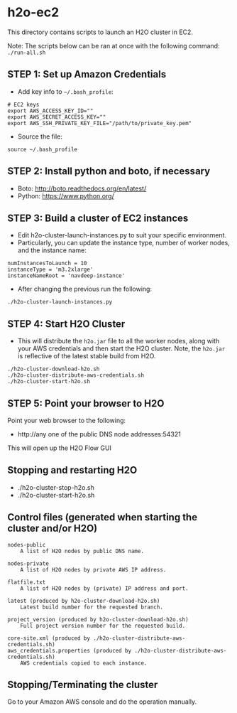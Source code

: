 # h2o-ec2

This directory contains scripts to launch an H2O cluster in EC2.

Note: The scripts below can be ran at once with the following command: `./run-all.sh`

STEP 1:  Set up Amazon Credentials
-----------------------------------------

- Add key info to `~/.bash_profile`:
```
# EC2 keys
export AWS_ACCESS_KEY_ID=""
export AWS_SECRET_ACCESS_KEY=""
export AWS_SSH_PRIVATE_KEY_FILE="/path/to/private_key.pem"
```
- Source the file:
```
source ~/.bash_profile
```

STEP 2:  Install python and boto, if necessary
-----------------------------------------

- Boto: http://boto.readthedocs.org/en/latest/
- Python: https://www.python.org/

STEP 3:  Build a cluster of EC2 instances
-----------------------------------------

- Edit h2o-cluster-launch-instances.py to suit your specific environment.
- Particularly, you can update the instance type, number of worker nodes, and the instance name:
```
numInstancesToLaunch = 10
instanceType = 'm3.2xlarge'
instanceNameRoot = 'navdeep-instance'
```
- After changing the previous run the following:
```
./h2o-cluster-launch-instances.py
```

STEP 4:  Start H2O Cluster
-------------------------------------------------

- This will distribute the `h2o.jar` file to all the worker nodes, along with your AWS credentials and then start the H2O cluster. Note, the `h2o.jar` is reflective of the latest stable build from H2O.
```
./h2o-cluster-download-h2o.sh
./h2o-cluster-distribute-aws-credentials.sh
./h2o-cluster-start-h2o.sh
```

STEP 5:  Point your browser to H2O
----------------------------------

Point your web browser to the following: 
- http://any one of the public DNS node addresses:54321
    
This will open up the H2O Flow GUI

Stopping and restarting H2O
---------------------------

 - ./h2o-cluster-stop-h2o.sh
 - ./h2o-cluster-start-h2o.sh

Control files (generated when starting the cluster and/or H2O)
--------------------------------------------------------------

    nodes-public
        A list of H2O nodes by public DNS name.

    nodes-private
        A list of H2O nodes by private AWS IP address.

    flatfile.txt
        A list of H2O nodes by (private) IP address and port.

    latest (produced by h2o-cluster-download-h2o.sh)
        Latest build number for the requested branch.

    project_version (produced by h2o-cluster-download-h2o.sh)
        Full project version number for the requested build.

    core-site.xml (produced by ./h2o-cluster-distribute-aws-credentials.sh)
    aws_credentials.properties (produced by ./h2o-cluster-distribute-aws-credentials.sh)
        AWS credentials copied to each instance.


Stopping/Terminating the cluster
--------------------------------

Go to your Amazon AWS console and do the operation manually.
